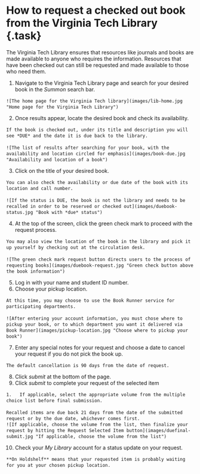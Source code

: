 # How to request a checked out book from the Virginia Tech Library {.task}

The Virginia Tech Library ensures that resources like journals and books are made available to anyone who requires the information. Resources that have been checked out can still be requested and made available to those who need them.

1.   Navigate to the Virginia Tech Library page and search for your desired book in the *Summon* search bar.

    ![The home page for the Virginia Tech library](images/lib-home.jpg "Home page for the Virginia Tech Library")

2.   Once results appear, locate the desired book and check its availability. 
    
    If the book is checked out, under its title and description you will see *DUE* and the date it is due back to the library.

    ![The list of results after searching for your book, with the availability and location circled for emphasis](images/book-due.jpg "Availability and location of a book")  

3.   Click on the title of your desired book.

    You can also check the availability or due date of the book with its location and call number.

    ![If the status is DUE, the book is not the library and needs to be recalled in order to be reserved or checked out](images/duebook-status.jpg "Book with *due* status")

4.   At the top of the screen, click the green check mark to proceed with the request process.

    You may also view the location of the book in the library and pick it up yourself by checking out at the circulation desk.

    ![The green check mark request button directs users to the process of requesting books](images/duebook-request.jpg "Green check button above the book information")  

5.   Log in with your name and student ID number.
6.   Choose your pickup location.

    At this time, you may choose to use the Book Runner service for participating departments.

    ![After entering your account information, you must chose where to pickup your book, or to which department you want it delivered via Book Runner](images/pickup-location.jpg "Choose where to pickup your book")

7.   Enter any special notes for your request and choose a date to cancel your request if you do not pick the book up.

    The default cancellation is 90 days from the date of request.

8.   Click *submit* at the bottom of the page.
9.   Click *submit* to complete your request of the selected item
    
    1.   If applicable, select the appropriate volume from the multiple choice list before final submission.
    
    Recalled items are due back 21 days from the date of the submitted request or by the due date, whichever comes first.
    ![If applicable, choose the volume from the list, then finalize your request by hitting the Request Selected Item button](images/duefinal-submit.jpg "If applicable, choose the volume from the list")

10.   Check your *My Library* account for a status update on your request.

    **On Holdshelf** means that your requested item is probably waiting for you at your chosen pickup location.
